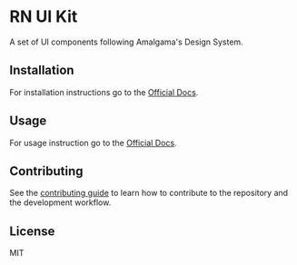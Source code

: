 # RN UI Kit

A set of UI components following Amalgama's Design System.

## Installation

For installation instructions go to the [Official Docs](https://ui-kit.amalgama.co/docs/getting_started/installation).

## Usage

For usage instruction go to the [Official Docs](https://ui-kit.amalgama.co/docs/getting_started/overview).

## Contributing

See the [contributing guide](CONTRIBUTING.md) to learn how to contribute to the repository and the development workflow.

## License

MIT

